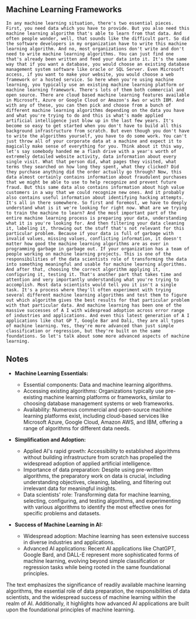 ## Machine Learning Frameworks
```
In any machine learning situation, there's two essential pieces. First, you need data which you have to provide. But you also need this machine learning algorithm that's able to learn from that data. And often people wonder, well, that sounds like the difficult part. So did the software developers in my organization have to write this machine learning algorithm. And no, most organizations don't write and don't need to write machine learning algorithms. You can just find one that's already been written and feed your data into it. It's the same way that if you want a database, you would choose an existing database management system software like oracle or SQL Server. Even Microsoft access, if you want to make your website, you would choose a web framework or a hosted service. So here when you're using machine learning, you typically use an existing machine learning platform or machine learning framework. There's lots of them both commercial and open source. There are cloud based machine learning features available in Microsoft, Azure or Google Cloud or Amazon's Aws or with IBM. And with any of these, you can then pick and choose from a bunch of different machine learning algorithms depending on the data you have and what you're trying to do and this is what's made applied artificial intelligence just blow up in the last few years. It's become so easy to get started when you don't have to build all this background infrastructure from scratch. But even though you don't have to write the algorithms yourself, you have to do some work. You can't just throw all of your corporate data at a machine and expect it to magically make sense of everything for you. Think about it this way, let's say somebody handed me a flash drive with a year's worth of extremely detailed website activity, data information about every single visit. What that person did, what pages they visited, what terms they searched on how long they spent, what they clicked? Did they purchase anything did the order actually go through? Now, this data almost certainly contains information about fraudulent purchases that we might be able to use to help recognize and prevent future fraud. But this same data also contains information about high value customers in a way that we could recognize new ones. And it probably also contains useful information about identifying hacking attempts. It's all in there somewhere. So first and foremost, we have to deeply understand what is it we're looking for right now. What are we trying to train the machine to learn? And the most important part of the entire machine learning process is preparing your data, understanding what it is you're looking for. And then filtering your data cleaning it, labeling it, throwing out the stuff that's not relevant for this particular problem. Because if your data is full of garbage with invalid values, missing values, conflicting information, it doesn't matter how good the machine learning algorithms are as ever in programming garbage in garbage out. If your organization has a team of people working on machine learning projects. This is one of the responsibilities of the data scientists role of transforming the data into something meaningful and usable for machine learning algorithms. And after that, choosing the correct algorithm applying it, configuring it, testing it. That's another part that takes time and attention and very importantly understanding what you're trying to accomplish. Most data scientists would tell you it isn't a single task. It's a process where they'll often experiment with trying several different machine learning algorithms and test them to figure out which algorithm gives the best results for that particular problem with that particular data. And machine learning has been one of the massive successes of A I with widespread adoption across error range of industries and applications. And even this latest generation of A I applications like chat GP T, Google Bar and Dali, they are all types of machine learning. Yes, they're more advanced than just simple classification or regression, but they're built on the same foundations. So let's talk about some more advanced aspects of machine learning.
```

## Notes
- **Machine Learning Essentials:**
  - Essential components: Data and machine learning algorithms.
  - Accessing existing algorithms: Organizations typically use pre-existing machine learning platforms or frameworks, similar to choosing database management systems or web frameworks.
  - Availability: Numerous commercial and open-source machine learning platforms exist, including cloud-based services like Microsoft Azure, Google Cloud, Amazon AWS, and IBM, offering a range of algorithms for different data needs.

- **Simplification and Adoption:**
  - Applied AI's rapid growth: Accessibility to established algorithms without building infrastructure from scratch has propelled the widespread adoption of applied artificial intelligence.
  - Importance of data preparation: Despite using pre-written algorithms, the preparatory work on data is crucial, including understanding objectives, cleaning, labeling, and filtering out irrelevant data for meaningful insights.
  - Data scientists' role: Transforming data for machine learning, selecting, configuring, and testing algorithms, and experimenting with various algorithms to identify the most effective ones for specific problems and datasets.

- **Success of Machine Learning in AI:**
  - Widespread adoption: Machine learning has seen extensive success in diverse industries and applications.
  - Advanced AI applications: Recent AI applications like ChatGPT, Google Bard, and DALL-E represent more sophisticated forms of machine learning, evolving beyond simple classification or regression tasks while being rooted in the same foundational principles.

The text emphasizes the significance of readily available machine learning algorithms, the essential role of data preparation, the responsibilities of data scientists, and the widespread success of machine learning within the realm of AI. Additionally, it highlights how advanced AI applications are built upon the foundational principles of machine learning.